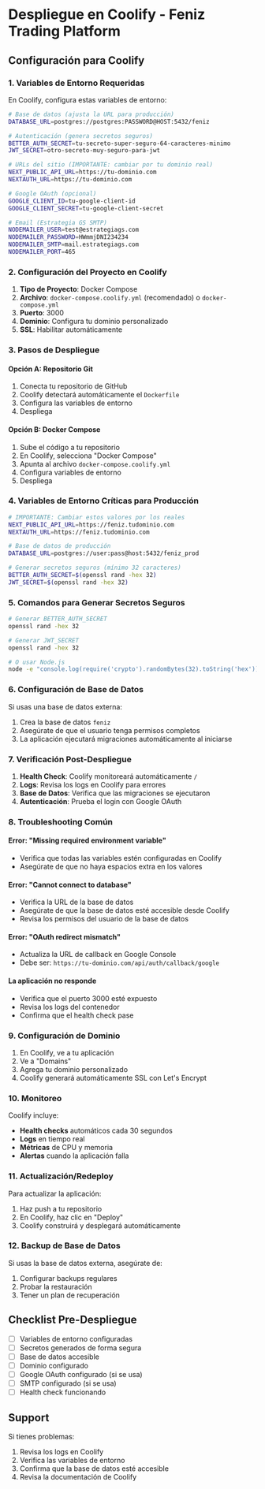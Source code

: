 # Despliegue en Coolify - Feniz Trading Platform

## Configuración para Coolify

### 1. Variables de Entorno Requeridas

En Coolify, configura estas variables de entorno:

```bash
# Base de datos (ajusta la URL para producción)
DATABASE_URL=postgres://postgres:PASSWORD@HOST:5432/feniz

# Autenticación (genera secretos seguros)
BETTER_AUTH_SECRET=tu-secreto-super-seguro-64-caracteres-minimo
JWT_SECRET=otro-secreto-muy-seguro-para-jwt

# URLs del sitio (IMPORTANTE: cambiar por tu dominio real)
NEXT_PUBLIC_API_URL=https://tu-dominio.com
NEXTAUTH_URL=https://tu-dominio.com

# Google OAuth (opcional)
GOOGLE_CLIENT_ID=tu-google-client-id
GOOGLE_CLIENT_SECRET=tu-google-client-secret

# Email (Estrategia GS SMTP)
NODEMAILER_USER=test@estrategiags.com
NODEMAILER_PASSWORD=HWmmjDNI234234
NODEMAILER_SMTP=mail.estrategiags.com
NODEMAILER_PORT=465
```

### 2. Configuración del Proyecto en Coolify

1. **Tipo de Proyecto**: Docker Compose
2. **Archivo**: `docker-compose.coolify.yml` (recomendado) o `docker-compose.yml`
3. **Puerto**: 3000
4. **Dominio**: Configura tu dominio personalizado
5. **SSL**: Habilitar automáticamente

### 3. Pasos de Despliegue

#### Opción A: Repositorio Git
1. Conecta tu repositorio de GitHub
2. Coolify detectará automáticamente el `Dockerfile`
3. Configura las variables de entorno
4. Despliega

#### Opción B: Docker Compose
1. Sube el código a tu repositorio
2. En Coolify, selecciona "Docker Compose"
3. Apunta al archivo `docker-compose.coolify.yml`
4. Configura variables de entorno
5. Despliega

### 4. Variables de Entorno Críticas para Producción

```bash
# IMPORTANTE: Cambiar estos valores por los reales
NEXT_PUBLIC_API_URL=https://feniz.tudominio.com
NEXTAUTH_URL=https://feniz.tudominio.com

# Base de datos de producción
DATABASE_URL=postgres://user:pass@host:5432/feniz_prod

# Generar secretos seguros (mínimo 32 caracteres)
BETTER_AUTH_SECRET=$(openssl rand -hex 32)
JWT_SECRET=$(openssl rand -hex 32)
```

### 5. Comandos para Generar Secretos Seguros

```bash
# Generar BETTER_AUTH_SECRET
openssl rand -hex 32

# Generar JWT_SECRET  
openssl rand -hex 32

# O usar Node.js
node -e "console.log(require('crypto').randomBytes(32).toString('hex'))"
```

### 6. Configuración de Base de Datos

Si usas una base de datos externa:
1. Crea la base de datos `feniz` 
2. Asegúrate de que el usuario tenga permisos completos
3. La aplicación ejecutará migraciones automáticamente al iniciarse

### 7. Verificación Post-Despliegue

1. **Health Check**: Coolify monitoreará automáticamente `/` 
2. **Logs**: Revisa los logs en Coolify para errores
3. **Base de Datos**: Verifica que las migraciones se ejecutaron
4. **Autenticación**: Prueba el login con Google OAuth

### 8. Troubleshooting Común

#### Error: "Missing required environment variable"
- Verifica que todas las variables estén configuradas en Coolify
- Asegúrate de que no haya espacios extra en los valores

#### Error: "Cannot connect to database"
- Verifica la URL de la base de datos
- Asegúrate de que la base de datos esté accesible desde Coolify
- Revisa los permisos del usuario de la base de datos

#### Error: "OAuth redirect mismatch"
- Actualiza la URL de callback en Google Console
- Debe ser: `https://tu-dominio.com/api/auth/callback/google`

#### La aplicación no responde
- Verifica que el puerto 3000 esté expuesto
- Revisa los logs del contenedor
- Confirma que el health check pase

### 9. Configuración de Dominio

1. En Coolify, ve a tu aplicación
2. Ve a "Domains"
3. Agrega tu dominio personalizado
4. Coolify generará automáticamente SSL con Let's Encrypt

### 10. Monitoreo

Coolify incluye:
- **Health checks** automáticos cada 30 segundos
- **Logs** en tiempo real
- **Métricas** de CPU y memoria
- **Alertas** cuando la aplicación falla

### 11. Actualización/Redeploy

Para actualizar la aplicación:
1. Haz push a tu repositorio
2. En Coolify, haz clic en "Deploy"
3. Coolify construirá y desplegará automáticamente

### 12. Backup de Base de Datos

Si usas la base de datos externa, asegúrate de:
1. Configurar backups regulares
2. Probar la restauración
3. Tener un plan de recuperación

## Checklist Pre-Despliegue

- [ ] Variables de entorno configuradas
- [ ] Secretos generados de forma segura  
- [ ] Base de datos accesible
- [ ] Dominio configurado
- [ ] Google OAuth configurado (si se usa)
- [ ] SMTP configurado (si se usa)
- [ ] Health check funcionando

## Support

Si tienes problemas:
1. Revisa los logs en Coolify
2. Verifica las variables de entorno
3. Confirma que la base de datos esté accesible
4. Revisa la documentación de Coolify
